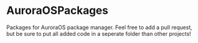 # AuroraOSPackages
Packages for AuroraOS package manager. Feel free to add a pull request, but be sure to put all added code in a seperate folder than other projects!
